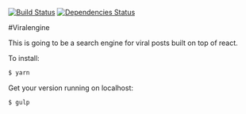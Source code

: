 [![Build Status](https://travis-ci.org/ArnaudWeyts/viralengine.svg?branch=master)](https://travis-ci.org/ArnaudWeyts/viralengine)
[![Dependencies Status](https://david-dm.org/arnaudweyts/viralengine.svg)](https://david-dm.org/arnaudweyts/viralengine)

#Viralengine

This is going to be a search engine for viral posts built on top of react.

To install:

```sh
$ yarn
```

Get your version running on localhost:

```sh
$ gulp
```